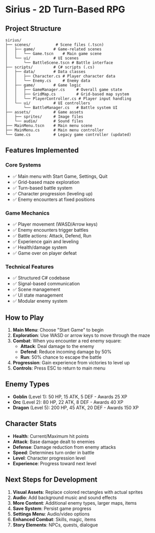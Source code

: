 # Sirius - 2D Turn-Based RPG

## Project Structure

```
sirius/
├── scenes/           # Scene files (.tscn)
│   ├── game/        # Game-related scenes
│   │   └── Game.tscn    # Main game scene
│   └── ui/          # UI scenes
│       └── BattleScene.tscn # Battle interface
├── scripts/         # C# scripts (.cs)
│   ├── data/        # Data classes
│   │   ├── Character.cs # Player character data
│   │   └── Enemy.cs     # Enemy data
│   ├── game/        # Game logic
│   │   ├── GameManager.cs     # Overall game state
│   │   ├── GridMap.cs         # Grid-based map system
│   │   └── PlayerController.cs # Player input handling
│   └── ui/          # UI controllers
│       └── BattleManager.cs   # Battle system UI
├── assets/          # Game assets
│   ├── sprites/     # Image files
│   └── audio/       # Sound files
├── MainMenu.tscn    # Main menu scene
├── MainMenu.cs      # Main menu controller
└── Game.cs          # Legacy game controller (updated)
```

## Features Implemented

### Core Systems
- ✅ Main menu with Start Game, Settings, Quit
- ✅ Grid-based maze exploration
- ✅ Turn-based battle system
- ✅ Character progression (leveling up)
- ✅ Enemy encounters at fixed positions

### Game Mechanics
- ✅ Player movement (WASD/Arrow keys)
- ✅ Enemy encounters trigger battles
- ✅ Battle actions: Attack, Defend, Run
- ✅ Experience gain and leveling
- ✅ Health/damage system
- ✅ Game over on player defeat

### Technical Features
- ✅ Structured C# codebase
- ✅ Signal-based communication
- ✅ Scene management
- ✅ UI state management
- ✅ Modular enemy system

## How to Play

1. **Main Menu**: Choose "Start Game" to begin
2. **Exploration**: Use WASD or arrow keys to move through the maze
3. **Combat**: When you encounter a red enemy square:
   - **Attack**: Deal damage to the enemy
   - **Defend**: Reduce incoming damage by 50%
   - **Run**: 50% chance to escape the battle
4. **Progression**: Gain experience from victories to level up
5. **Controls**: Press ESC to return to main menu

## Enemy Types

- **Goblin** (Level 1): 50 HP, 15 ATK, 5 DEF - Awards 25 XP
- **Orc** (Level 2): 80 HP, 22 ATK, 8 DEF - Awards 40 XP  
- **Dragon** (Level 5): 200 HP, 45 ATK, 20 DEF - Awards 150 XP

## Character Stats

- **Health**: Current/Maximum hit points
- **Attack**: Base damage dealt to enemies
- **Defense**: Damage reduction from enemy attacks
- **Speed**: Determines turn order in battle
- **Level**: Character progression level
- **Experience**: Progress toward next level

## Next Steps for Development

1. **Visual Assets**: Replace colored rectangles with actual sprites
2. **Audio**: Add background music and sound effects
3. **More Content**: Additional enemy types, larger maps, items
4. **Save System**: Persist game progress
5. **Settings Menu**: Audio/video options
6. **Enhanced Combat**: Skills, magic, items
7. **Story Elements**: NPCs, quests, dialogue
